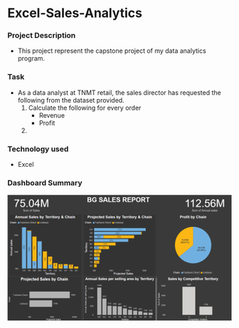 # Excel-Sales-Analytics

### Project Description
- This project represent the capstone project of my data analytics program.

### Task
- As a data analyst at TNMT retail, the sales director has requested the following from the dataset provided.
  1.  Calculate the following for every order
      - Revenue
      - Profit
  2.

### Technology used
  - Excel
  
### Dashboard Summary
![Dashboard image](https://github.com/GreatYisa/Power-BI-BG-Sales-Report/blob/main/Screenshot%202024-06-10%20210238.png)
